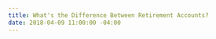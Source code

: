 ```yaml
---
title: What's the Difference Between Retirement Accounts?
date: 2018-04-09 11:00:00 -04:00
---
```


